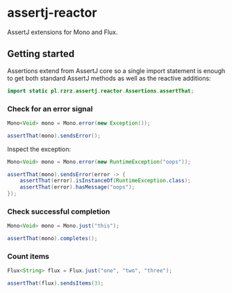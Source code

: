 # assertj-reactor
AssertJ extensions for Mono and Flux.

## Getting started
Assertions extend from AssertJ core 
so a single import statement is enough
to get both standard AssertJ methods as well
as the reactive additions:

``` java
import static pl.rzrz.assertj.reactor.Assertions.assertThat;
```

### Check for an error signal
``` java
Mono<Void> mono = Mono.error(new Exception());

assertThat(mono).sendsError();
```

Inspect the exception:
``` java
Mono<Void> mono = Mono.error(new RuntimeException("oops"));

assertThat(mono).sendsError(error -> {
    assertThat(error).isInstanceOf(RuntimeException.class);
    assertThat(error).hasMessage("oops");
});
```

### Check successful completion
``` java
Mono<Void> mono = Mono.just("this");

assertThat(mono).completes();
```

### Count items
``` java
Flux<String> flux = Flux.just("one", "two", "three");

assertThat(flux).sendsItems(3);
```

